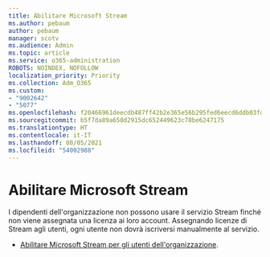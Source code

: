 ```yaml
---
title: Abilitare Microsoft Stream
ms.author: pebaum
author: pebaum
manager: scotv
ms.audience: Admin
ms.topic: article
ms.service: o365-administration
ROBOTS: NOINDEX, NOFOLLOW
localization_priority: Priority
ms.collection: Adm_O365
ms.custom:
- "9002642"
- "5077"
ms.openlocfilehash: f20466961deecdb487ff42b2e365e56b295fed6eecd6ddb03fda67ab9110bc4f
ms.sourcegitcommit: b5f7da89a650d2915dc652449623c78be6247175
ms.translationtype: HT
ms.contentlocale: it-IT
ms.lasthandoff: 08/05/2021
ms.locfileid: "54002988"
---
```

# <a name="enable-microsoft-stream"></a>Abilitare Microsoft Stream

I dipendenti dell'organizzazione non possono usare il servizio Stream finché non viene assegnata una licenza ai loro account. Assegnando licenze di Stream agli utenti, ogni utente non dovrà iscriversi manualmente al servizio.

- [Abilitare Microsoft Stream per gli utenti dell'organizzazione](https://docs.microsoft.com/stream/assign-user-licenses).
